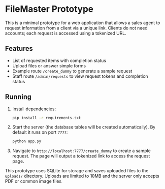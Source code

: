 # FileMaster Prototype

This is a minimal prototype for a web application that allows a sales agent to request information from a client via a unique link. Clients do not need accounts; each request is accessed using a tokenized URL.

## Features

- List of requested items with completion status
- Upload files or answer simple forms
- Example route `/create_dummy` to generate a sample request
- Staff route `/admin/requests` to view request tokens and completion status

## Running

1. Install dependencies:
   ```bash
   pip install -r requirements.txt
   ```
2. Start the server (the database tables will be created automatically). By default it runs on port `7777`:
   ```bash
   python app.py
   ```
3. Navigate to `http://localhost:7777/create_dummy` to create a sample request. The page will output a tokenized link to access the request page.

This prototype uses SQLite for storage and saves uploaded files to the `uploads/` directory.
Uploads are limited to 10MB and the server only accepts PDF or common image files.

